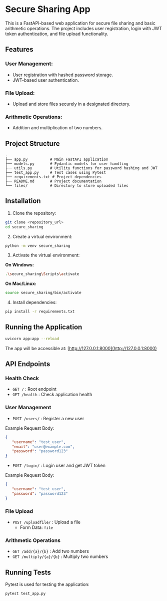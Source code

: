 # Secure Sharing App

This is a FastAPI-based web application for secure file sharing and basic arithmetic operations. The project includes user registration, login with JWT token authentication, and file upload functionality.

## Features

### User Management:
- User registration with hashed password storage.
- JWT-based user authentication.

### File Upload:
- Upload and store files securely in a designated directory.

### Arithmetic Operations:
- Addition and multiplication of two numbers.

## Project Structure

```
.
├── app.py          # Main FastAPI application
├── models.py       # Pydantic models for user handling
├── utils.py        # Utility functions for password hashing and JWT
├── test_app.py     # Test cases using Pytest
├── requirements.txt # Project dependencies
├── README.md       # Project documentation
└── files/          # Directory to store uploaded files
```

## Installation

1. Clone the repository:
```bash
git clone <repository_url>
cd secure_sharing
```

2. Create a virtual environment:
```bash
python -m venv secure_sharing
```

3. Activate the virtual environment:

**On Windows:**
```bash
.\secure_sharing\Scripts\activate
```

**On Mac/Linux:**
```bash
source secure_sharing/bin/activate
```

4. Install dependencies:
```bash
pip install -r requirements.txt
```

## Running the Application

```bash
uvicorn app:app --reload
```
The app will be accessible at: [http://127.0.0.1:8000](http://127.0.0.1:8000)

## API Endpoints

### Health Check
- `GET /` : Root endpoint
- `GET /health` : Check application health

### User Management
- `POST /users/` : Register a new user

Example Request Body:
```json
{
   "username": "test_user",
   "email": "user@example.com",
   "password": "password123"
}
```

- `POST /login/` : Login user and get JWT token

Example Request Body:
```json
{
   "username": "test_user",
   "password": "password123"
}
```

### File Upload
- `POST /uploadfile/` : Upload a file
  - Form Data: `file`

### Arithmetic Operations
- `GET /add/{a}/{b}` : Add two numbers
- `GET /multiply/{a}/{b}` : Multiply two numbers

## Running Tests
Pytest is used for testing the application:
```bash
pytest test_app.py
